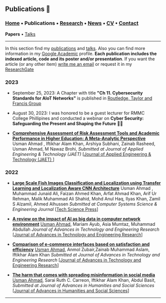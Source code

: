 
## Publications 📑
###  [Home](/index) • Publications  • [Research](/research) • [News](/news) • [CV](/brief_cv)  • [Contact](/contact)
**Papers** • [Talks](/talks)

---


In this section  find my [publications](/publications) and [talks](/talks). Also you can find more information in my <a href="https://scholar.google.com/citations?user=u06UNxwAAAAJ&hl=en" target="_blank">Google Academic</a> profile. **Each publication includes the indexed article, code and its poster and/or presentation**. If you want the article (or any other item) [write me an email](mailto:usmanahmad50@outlook.com?subject=[GitHub]%20Hello,%20Usman) or request it in my <a href="https://www.researchgate.net/profile/Usman-Ahmad-44?ev=hdr_xprf" target="_blank">ResearchGate</a>

### 2023
* September 25, 2023: A Chapter with title **"Ch 11.   Cybersecurity Standards for AIoT Networks"** is published in <a href="https://www.routledge.com/Artificial-Intelligence-of-Things-AIoT-New-Standards-Technologies-and/Qureshi-Newe/p/book/9781032552996" target="_blank">Routledge, Taylor and Francis Group</a>
 

* August 30, 2023: I was honored to be a guest lecturer for RMMC College Phillipines and conducted a webinar on **Cyber Security: Safeguarding the Present and Shaping the Future** 🚀💼
 
* **<a href="https://jae-tech.com/index.php/jaet/article/view/116" target="_blank"> Comprehensive Assessment of Risk Assessment Tools and Academic Performance in Higher Education: A Meta-Analytic Perspective</a>**  Usman Ahmad <a href="https://scholar.google.com/citations?user=u06UNxwAAAAJ&hl=en"></a>, Iftikhar Alam Khan, Arshiya Subhani, Zainab Rasheed, Usman Ahmad, M Nawaz Brohi, *Submitted at Journal of Applied Engineering & Technology (JAET)*
[<a href="https://jae-tech.com/index.php/jaet/article/view/116" target="_blank">Journal of Applied Engineering & Technology (JAET)
</a>]



### 2022

* **<a href="https://cdn.techscience.cn/ueditor/files/csse/TSP_CSSE-45-2/TSP_CSSE_31008/TSP_CSSE_31008.pdf" target="_blank"> Large Scale Fish Images Classification and Localization using Transfer Learning and Localization Aware CNN Architecture</a>**  Usman Ahmad <a href="https://scholar.google.com/citations?view_op=view_citation&hl=en&user=u06UNxwAAAAJ&citation_for_view=u06UNxwAAAAJ:qjMakFHDy7sC" target="_blank"></a>, Muhammad Junaid Ali, Faizan Ahmed Khan, Arfat Ahmad Khan, Arif Ur Rehman, Malik Muhammad Ali Shahid, Mohd Anul Haq, Ilyas Khan, Zamil S Alzamil, Ahmed Alhussen  *Submitted at Computer Systems Science & Engineering Journal*
[<a href="https://www.techscience.com/csse/v45n2/50415" target="_blank">Tech Science Press</a>]

* **<a href="https://arxiv.org/abs/2206.00252" target="_blank">A review on the impact of AI as big data in computer network environment</a>** <a href="https://scholar.google.com/citations?view_op=view_citation&hl=en&user=u06UNxwAAAAJ&citation_for_view=u06UNxwAAAAJ:9yKSN-GCB0IC" target="_blank">Usman Ahmad</a>, Mariam Ayub, Asia Mumtaz, Muhammad Abdullah *Journal of Advances in Technology and Engineering Research*
[<a href="http://www.tafpublications.com/gip_content/paper/jater-7.2.3.pdf" target="_blank">Journal of Advances in Technology and Engineering Research</a>]


* **<a href="https://doi.org/10.20474/Jahss-8.2.3" target="_blank">Comparison of e-commerce interfaces based on satisfaction and efficiency</a>** <a href="http://www.tafpublications.com/platform/Articles/full-jahss8.2.3.php" target="_blank">Usman Ahmad</a>, Anmol Zubair,Zainab Muhammad Aslam, Iftikhar Alam Khan  *Submitted at Journal of Advances in Technology and Engineering Research* 
[<a href="http://www.tafpublications.com/platform/Articles/full-jahss8.2.3.php" target="_blank">Journal of Advances in Technology and Engineering Research</a>]


* **<a href="https://arxiv.org/abs/2201.08865" target="_blank"> The harm that comes with spreading misinformation in social media</a>**  <a href="http://www.tafpublications.com/platform/Articles/full-jahss7.4.1.php" target="_blank">Usman Ahmad</a>, Sarai Ruth C. Carreon, Iftikhar Alam Khan, Abdul Basit, *Submitted at Journal of Advances in Humanities and Social Sciences*
[<a href="http://www.tafpublications.com/platform/Articles/full-jahss7.4.1.php" target="_blank">Journal of Advances in Humanities and Social Sciences</a>]





---
